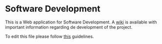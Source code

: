 # Software Development
This is a Web application for Software Development. A [wiki](https://github.com/bqUAB/software_development/wiki) is available with important information regarding de development of the project.

To edit this file please follow [this](https://help.github.com/categories/writing-on-github/) guidelines.
